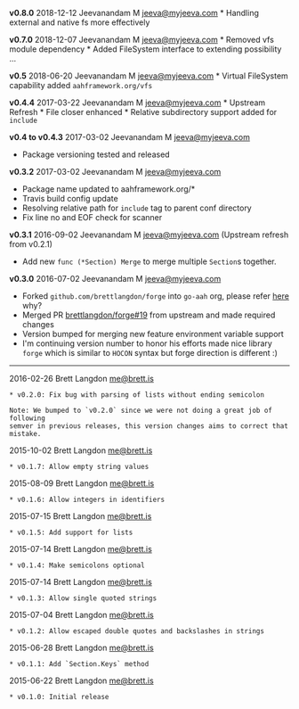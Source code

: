 **v0.8.0** 2018-12-12 Jeevanandam M <jeeva@myjeeva.com>
	* Handling external and native fs more effectively

**v0.7.0** 2018-12-07 Jeevanandam M <jeeva@myjeeva.com>
	* Removed vfs module dependency
	* Added FileSystem interface to extending possibility  
...

**v0.5** 2018-06-20 Jeevanandam M <jeeva@myjeeva.com>
	* Virtual FileSystem capability added `aahframework.org/vfs`

**v0.4.4** 2017-03-22 Jeevanandam M <jeeva@myjeeva.com>
	* Upstream Refresh
	* File closer enhanced
	* Relative subdirectory support added for `include`

**v0.4 to v0.4.3** 2017-03-02 Jeevanandam M <jeeva@myjeeva.com>
* Package versioning tested and released

**v0.3.2** 2017-03-02 Jeevanandam M <jeeva@myjeeva.com>
* Package name updated to aahframework.org/*
* Travis build config update
* Resolving relative path for `include` tag to parent conf directory
* Fix line no and EOF check for scanner

**v0.3.1** 2016-09-02 Jeevanandam M <jeeva@myjeeva.com> (Upstream refresh from v0.2.1)
* Add new `func (*Section) Merge` to merge multiple `Section`s together.

**v0.3.0**	2016-07-02	Jeevanandam M <jeeva@myjeeva.com>
* Forked `github.com/brettlangdon/forge` into `go-aah` org, please refer [here](https://github.com/brettlangdon/forge/issues/13#issuecomment-229080913) why?
* Merged PR [brettlangdon/forge#19](https://github.com/brettlangdon/forge/pull/19/files) from upstream and made required changes
* Version bumped for merging new feature environment variable support
* I'm continuing version number to honor his efforts made nice library `forge` which is similar to `HOCON` syntax but forge direction is different :)

-----

2016-02-26  Brett Langdon  <me@brett.is>

	* v0.2.0: Fix bug with parsing of lists without ending semicolon

	Note: We bumped to `v0.2.0` since we were not doing a great job of following
	semver in previous releases, this version changes aims to correct that mistake.

2015-10-02  Brett Langdon  <me@brett.is>

	* v0.1.7: Allow empty string values

2015-08-09  Brett Langdon  <me@brett.is>

	* v0.1.6: Allow integers in identifiers

2015-07-15  Brett Langdon  <me@brett.is>

	* v0.1.5: Add support for lists

2015-07-14  Brett Langdon  <me@brett.is>

	* v0.1.4: Make semicolons optional

2015-07-14  Brett Langdon  <me@brett.is>

	* v0.1.3: Allow single quoted strings

2015-07-04  Brett Langdon  <me@brett.is>

	* v0.1.2: Allow escaped double quotes and backslashes in strings

2015-06-28  Brett Langdon  <me@brett.is>

	* v0.1.1: Add `Section.Keys` method

2015-06-22  Brett Langdon  <me@brett.is>

	* v0.1.0: Initial release
